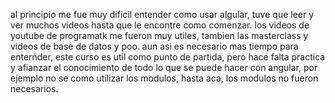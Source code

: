 al principio me fue muy dificil entender como usar algular, tuve que leer y ver muchos videos hasta que le encontre como comenzar. los videos de youtube de programatk me fueron muy utiles, tambien las masterclass y videos de base de datos y poo. aun asi es necesario mas tiempo para enternder, este curso es util como punto de partida, pero hace falta practica y afianzar el conocimiento de todo lo que se puede hacer con angular, por ejemplo no se como utilizar los modulos, hasta aca, los modulos no fueron necesarios.